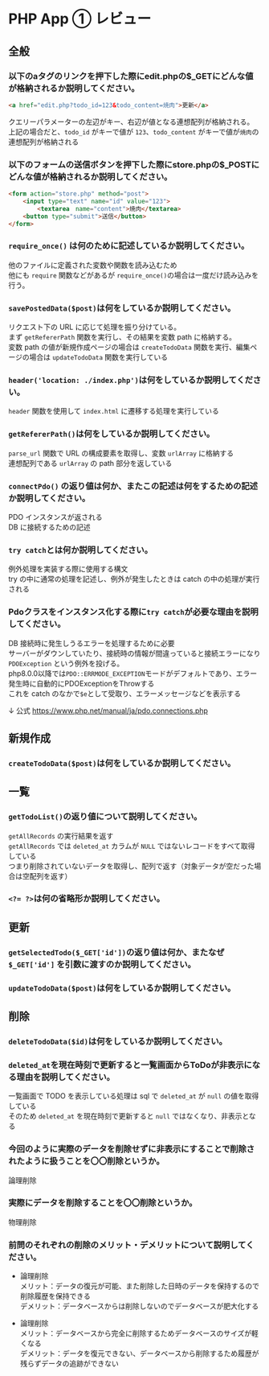 # PHP App ① レビュー

## 全般

### 以下のaタグのリンクを押下した際にedit.phpの$_GETにどんな値が格納されるか説明してください。

```html
<a href="edit.php?todo_id=123&todo_content=焼肉">更新</a>
```
クエリーパラメーターの左辺がキー、右辺が値となる連想配列が格納される。<br>
上記の場合だと、`todo_id` がキーで値が `123`、`todo_content` がキーで値が`焼肉`の連想配列が格納される

### 以下のフォームの送信ボタンを押下した際にstore.phpの$_POSTにどんな値が格納されるか説明してください。

```html
<form action="store.php" method="post">
    <input type="text" name="id" value="123">
		<textarea　name="content">焼肉</textarea>
    <button type="submit">送信</button>
</form>
```

### `require_once()` は何のために記述しているか説明してください。
他のファイルに定義された変数や関数を読み込むため<br>
他にも `require` 関数などがあるが `require_once()`の場合は一度だけ読み込みを行う。

### `savePostedData($post)`は何をしているか説明してください。
リクエスト下の URL に応じて処理を振り分けている。<br>
まず `getRefererPath` 関数を実行し、その結果を変数 path に格納する。<br>
変数 path の値が新規作成ページの場合は `createTodoData` 関数を実行、編集ページの場合は `updateTodoData` 関数を実行している

### `header('location: ./index.php')`は何をしているか説明してください。
`header` 関数を使用して `index.html` に遷移する処理を実行している

### `getRefererPath()`は何をしているか説明してください。
`parse_url` 関数で URL の構成要素を取得し、変数 `urlArray` に格納する<br>
連想配列である `urlArray` の path 部分を返している

### `connectPdo()` の返り値は何か、またこの記述は何をするための記述か説明してください。
PDO インスタンスが返される<br>
DB に接続するための記述

### `try catch`とは何か説明してください。
例外処理を実装する際に使用する構文<br>
try の中に通常の処理を記述し、例外が発生したときは catch の中の処理が実行される

### Pdoクラスをインスタンス化する際に`try catch`が必要な理由を説明してください。
DB 接続時に発生しうるエラーを処理するために必要<br>
サーバーがダウンしていたり、接続時の情報が間違っていると接続エラーになり `PDOException` という例外を投げる。<br>
php8.0.0以降では`PDO::ERRMODE_EXCEPTION`モードがデフォルトであり、エラー発生時に自動的にPDOExceptionをThrowする<br>
これを catch のなかで`$e`として受取り、エラーメッセージなどを表示する<br>

↓ 公式
https://www.php.net/manual/ja/pdo.connections.php

## 新規作成

### `createTodoData($post)`は何をしているか説明してください。

## 一覧

### `getTodoList()`の返り値について説明してください。
`getAllRecords` の実行結果を返す<br>
`getAllRecords` では `deleted_at` カラムが `NULL` ではないレコードをすべて取得している<br>
つまり削除されていないデータを取得し、配列で返す（対象データが空だった場合は空配列を返す）

### `<?= ?>`は何の省略形か説明してください。

## 更新

### `getSelectedTodo($_GET['id'])`の返り値は何か、またなぜ`$_GET['id']` を引数に渡すのか説明してください。

### `updateTodoData($post)`は何をしているか説明してください。

## 削除

### `deleteTodoData($id)`は何をしているか説明してください。

### `deleted_at`を現在時刻で更新すると一覧画面からToDoが非表示になる理由を説明してください。
一覧画面で TODO を表示している処理は sql で `deleted_at` が `null` の値を取得している<br>
そのため `deleted_at` を現在時刻で更新すると `null` ではなくなり、非表示となる

### 今回のように実際のデータを削除せずに非表示にすることで削除されたように扱うことを〇〇削除というか。
論理削除

### 実際にデータを削除することを〇〇削除というか。
物理削除

### 前問のそれぞれの削除のメリット・デメリットについて説明してください。
- 論理削除<br>
メリット：データの復元が可能、また削除した日時のデータを保持するので削除履歴を保持できる<br>
デメリット：データベースからは削除しないのでデータベースが肥大化する

- 論理削除<br>
メリット：データベースから完全に削除するためデータベースのサイズが軽くなる<br>
デメリット：データを復元できない、データベースから削除するため履歴が残らずデータの追跡ができない
